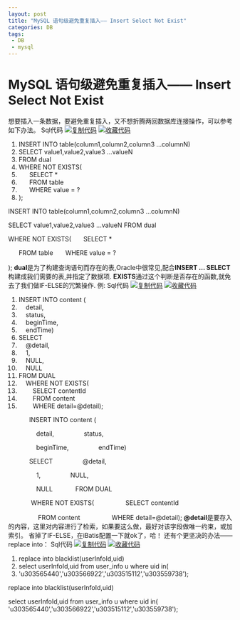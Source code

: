 ```yaml
---
layout: post
title: "MySQL 语句级避免重复插入—— Insert Select Not Exist"
categories: DB
tags: 
 - DB
 - mysql
--- 
```


# MySQL 语句级避免重复插入—— Insert Select Not Exist

想要插入一条数据，要避免重复插入，又不想折腾两回数据库连接操作，可以参考如下办法。![]()
Sql代码 [![复制代码]()]( "复制代码") [![收藏代码]()![]()]( "收藏这段代码")

1. INSERT INTO table(column1,column2,column3 ...columnN)  
1. SELECT value1,value2,value3 ...valueN  
1. FROM dual  
1. WHERE NOT EXISTS(  
1.       SELECT *  
1.       FROM table  
1.       WHERE value = ?  
1. );  

INSERT INTO table(column1,column2,column3 ...columnN)

SELECT value1,value2,value3 ...valueN
FROM dual

WHERE NOT EXISTS(
      SELECT *

      FROM table
      WHERE value = ?

);
**dual**是为了构建查询语句而存在的表,Oracle中很常见,配合**INSERT ... SELECT**构建成我们需要的表,并指定了数据项.
**EXISTS**通过这个判断是否存在的函数,就免去了我们做IF-ELSE的冗繁操作.![]()
例:
Sql代码 [![复制代码]()]( "复制代码") [![收藏代码]()![]()]( "收藏这段代码")

1. INSERT INTO content (  
1.     detail,  
1.     status,  
1.     beginTime,  
1.     endTime)   
1. SELECT  
1.     @detail,  
1.     1,  
1.     NULL,  
1.     NULL  
1. FROM DUAL  
1.     WHERE NOT EXISTS(  
1.         SELECT contentId   
1.         FROM content   
1.         WHERE detail=@detail);  

            INSERT INTO content (

                detail,
                status,

                beginTime,
                endTime)

            SELECT
                @detail,

                1,
                NULL,

                NULL
            FROM DUAL

             WHERE NOT EXISTS(
                 SELECT contentId

                 FROM content
                 WHERE detail=@detail);
**@detail**是要存入的内容，这里对内容进行了检索，如果要这么做，最好对该字段做唯一约束，或加索引。![]()
省掉了IF-ELSE，在iBatis配置一下就ok了，哈！![]()
还有个更坚决的办法——replace into：
Sql代码 [![复制代码]()]( "复制代码") [![收藏代码]()![]()]( "收藏这段代码")

1. replace into blacklist(userInfoId,uid)  
1. select userInfoId,uid from user_info u where uid in(  
1. 'u303565440','u303566922','u303515112','u303559738');  

replace into blacklist(userInfoId,uid)

select userInfoId,uid from user_info u where uid in(
'u303565440','u303566922','u303515112','u303559738');
